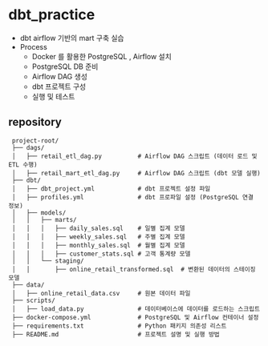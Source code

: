 # dbt_practice
* dbt airflow 기반의 mart 구축 실습
* Process
    * Docker 를 활용한 PostgreSQL , Airflow 설치
    * PostgreSQL DB 준비
    * Airflow DAG 생성
    * dbt 프로젝트 구성
    * 실행 및 테스트

## repository
```
 project-root/ 
 ├── dags/
 │   ├── retail_etl_dag.py          # Airflow DAG 스크립트 (데이터 로드 및 ETL 수행)
 │   ├── retail_mart_etl_dag.py     # Airflow DAG 스크립트 (dbt 모델 실행)
 ├── dbt/
 │   ├── dbt_project.yml            # dbt 프로젝트 설정 파일
 │   ├── profiles.yml               # dbt 프로파일 설정 (PostgreSQL 연결 정보)
 │   ├── models/
 │   │   ├── marts/
 │   │   │   ├── daily_sales.sql    # 일별 집계 모델
 │   │   │   ├── weekly_sales.sql   # 주별 집계 모델
 │   │   │   ├── monthly_sales.sql  # 월별 집계 모델
 │   │   │   ├── customer_stats.sql # 고객 통계량 모델
 │   │   └── staging/
 │   │       ├── online_retail_transformed.sql  # 변환된 데이터의 스테이징 모델
 ├── data/
 │   ├── online_retail_data.csv     # 원본 데이터 파일
 ├── scripts/
 │   ├── load_data.py               # 데이터베이스에 데이터를 로드하는 스크립트
 ├── docker-compose.yml             # PostgreSQL 및 Airflow 컨테이너 설정
 ├── requirements.txt               # Python 패키지 의존성 리스트
 ├── README.md                      # 프로젝트 설명 및 실행 방법
```
